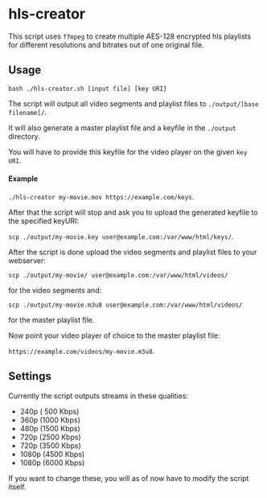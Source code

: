 # hls-creator

This script uses `ffmpeg` to create multiple AES-128 encrypted hls playlists for different resolutions and bitrates out of one original file.


## Usage

`bash ./hls-creator.sh [input file] [key URI]`

The script will output all video segments and playlist files to `./output/[base filename]/`.

It will also generate a master playlist file and a keyfile in the `./output` directory.

You will have to provide this keyfile for the video player on the given `key URI`.

#### Example

`./hls-creator my-movie.mov https://example.com/keys`.

After that the script will stop and ask you to upload the generated keyfile to the specified keyURI: 

`scp ./output/my-movie.key user@example.com:/var/www/html/keys/`.

After the script is done upload the video segments and playlist files to your webserver: 
 
`scp ./output/my-movie/ user@example.com:/var/www/html/videos/` 

for the video segments and:

`scp ./output/my-movie.m3u8 user@example.com:/var/www/html/videos/` 

for the master playlist file.

Now point your video player of choice to the master playlist file:

`https://example.com/videos/my-movie.m3u8`.


## Settings

Currently the script outputs streams in these qualities:

- 240p ( 500 Kbps)
- 360p (1000 Kbps)
- 480p (1500 Kbps)
- 720p (2500 Kbps)
- 720p (3500 Kbps)
- 1080p (4500 Kbps)
- 1080p (6000 Kbps)

If you want to change these, you will as of now have to modify the script itself.